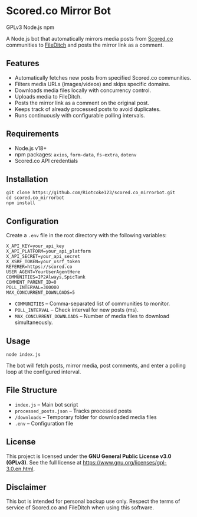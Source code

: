 <!DOCTYPE html>
<html lang="en">
<head>

</head>
<body>
  <h1><i class="fas fa-camera icon"></i>Scored.co Mirror Bot</h1>

  <p>
    <span class="badge badge-license">GPLv3</span>
    <span class="badge badge-node">Node.js</span>
    <span class="badge badge-npm">npm</span>
  </p>

  <p>A Node.js bot that automatically mirrors media posts from <a href="https://scored.co" target="_blank">Scored.co</a> communities to <a href="https://fileditch.com" target="_blank">FileDitch</a> and posts the mirror link as a comment.</p>

  <section>
    <h2><i class="fas fa-star icon"></i>Features</h2>
    <ul>
      <li>Automatically fetches new posts from specified Scored.co communities.</li>
      <li>Filters media URLs (images/videos) and skips specific domains.</li>
      <li>Downloads media files locally with concurrency control.</li>
      <li>Uploads media to FileDitch.</li>
      <li>Posts the mirror link as a comment on the original post.</li>
      <li>Keeps track of already processed posts to avoid duplicates.</li>
      <li>Runs continuously with configurable polling intervals.</li>
    </ul>
  </section>

  <section>
    <h2><i class="fas fa-cogs icon"></i>Requirements</h2>
    <ul>
      <li>Node.js v18+</li>
      <li>npm packages: <code>axios</code>, <code>form-data</code>, <code>fs-extra</code>, <code>dotenv</code></li>
      <li>Scored.co API credentials</li>
    </ul>
  </section>

  <section>
    <h2><i class="fas fa-download icon"></i>Installation</h2>
    <pre><code>git clone https://github.com/Riotcoke123/scored.co_mirrorbot.git
cd scored.co_mirrorbot
npm install</code></pre>
  </section>

  <section>
    <h2><i class="fas fa-wrench icon"></i>Configuration</h2>
    <p>Create a <code>.env</code> file in the root directory with the following variables:</p>
    <pre><code>X_API_KEY=your_api_key
X_API_PLATFORM=your_api_platform
X_API_SECRET=your_api_secret
X_XSRF_TOKEN=your_xsrf_token
REFERER=https://scored.co
USER_AGENT=YourUserAgentHere
COMMUNITIES=IP2Always,SpicTank
COMMENT_PARENT_ID=0
POLL_INTERVAL=300000
MAX_CONCURRENT_DOWNLOADS=5</code></pre>
    <ul>
      <li><code>COMMUNITIES</code> – Comma-separated list of communities to monitor.</li>
      <li><code>POLL_INTERVAL</code> – Check interval for new posts (ms).</li>
      <li><code>MAX_CONCURRENT_DOWNLOADS</code> – Number of media files to download simultaneously.</li>
    </ul>
  </section>

  <section>
    <h2><i class="fas fa-play icon"></i>Usage</h2>
    <pre><code>node index.js</code></pre>
    <p>The bot will fetch posts, mirror media, post comments, and enter a polling loop at the configured interval.</p>
  </section>

  <section>
    <h2><i class="fas fa-folder icon"></i>File Structure</h2>
    <ul>
      <li><code>index.js</code> – Main bot script</li>
      <li><code>processed_posts.json</code> – Tracks processed posts</li>
      <li><code>/downloads</code> – Temporary folder for downloaded media files</li>
      <li><code>.env</code> – Configuration file</li>
    </ul>
  </section>

  <section>
    <h2><i class="fas fa-balance-scale icon"></i>License</h2>
    <p>This project is licensed under the <strong>GNU General Public License v3.0 (GPLv3)</strong>. See the full license at <a href="https://www.gnu.org/licenses/gpl-3.0.en.html" target="_blank">https://www.gnu.org/licenses/gpl-3.0.en.html</a>.</p>
  </section>

  <section>
    <h2><i class="fas fa-exclamation-triangle icon"></i>Disclaimer</h2>
    <p>This bot is intended for personal backup use only. Respect the terms of service of Scored.co and FileDitch when using this software.</p>
  </section>
</body>
</html>

